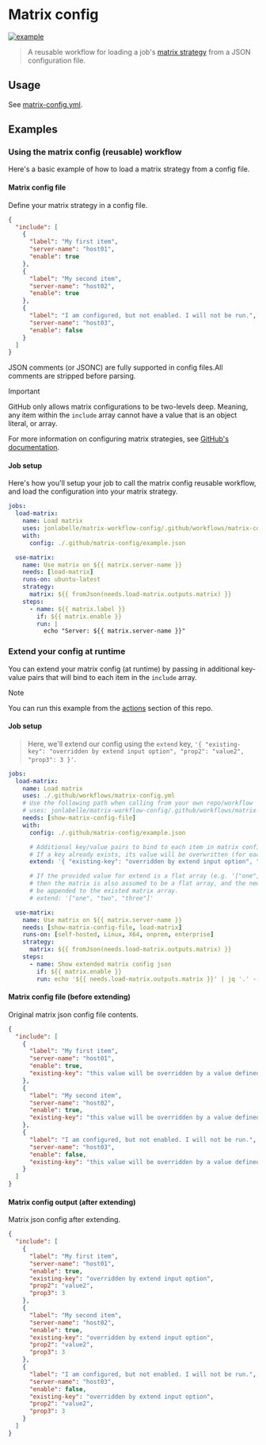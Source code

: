 # Matrix config

[![example](https://github.com/jonlabelle/matrix-workflow-config/actions/workflows/example.yml/badge.svg)](https://github.com/jonlabelle/matrix-workflow-config/actions/workflows/example.yml)

> A reusable workflow for loading a job's [matrix strategy](https://docs.github.com/en/actions/using-jobs/using-a-matrix-for-your-jobs) from a JSON configuration file.

## Usage

See [matrix-config.yml](https://github.com/jonlabelle/matrix-workflow-config/blob/main/.github/workflows/matrix-config.yml).

## Examples

### Using the matrix config (reusable) workflow

Here's a basic example of how to load a matrix strategy from a config file.

#### Matrix config file

Define your matrix strategy in a config file.

```json
{
  "include": [
    {
      "label": "My first item",
      "server-name": "host01",
      "enable": true
    },
    {
      "label": "My second item",
      "server-name": "host02",
      "enable": true
    },
    {
      "label": "I am configured, but not enabled. I will not be run.",
      "server-name": "host03",
      "enable": false
    }
  ]
}
```

JSON comments (or JSONC) are fully supported in config files.All comments are
stripped before parsing.

> [!IMPORTANT]  
> GitHub only allows matrix configurations to be two-levels deep.
> Meaning, any item within the `include` array cannot have a value that is an
> object literal, or array.

For more information on configuring matrix strategies, see [GitHub's documentation](https://docs.github.com/en/actions/using-jobs/using-a-matrix-for-your-jobs).

#### Job setup

Here's how you'll setup your job to call the matrix config reusable workflow,
and load the configuration into your matrix strategy.

```yaml
jobs:
  load-matrix:
    name: Load matrix
    uses: jonlabelle/matrix-workflow-config/.github/workflows/matrix-config.yml@main
    with:
      config: ./.github/matrix-config/example.json

  use-matrix:
    name: Use matrix on ${{ matrix.server-name }}
    needs: [load-matrix]
    runs-on: ubuntu-latest
    strategy:
      matrix: ${{ fromJson(needs.load-matrix.outputs.matrix) }}
    steps:
      - name: ${{ matrix.label }}
        if: ${{ matrix.enable }}
        run: |
          echo "Server: ${{ matrix.server-name }}"
```

### Extend your config at runtime

You can extend your matrix config (at runtime) by passing in additional
key-value pairs that will bind to each item in the `include` array.

> [!NOTE]  
> You can run this example from the [actions](https://github.com/jonlabelle/matrix-workflow-config/actions/workflows/example.yml) section of this repo.

#### Job setup

> Here, we'll extend our config using the `extend` key, `'{ "existing-key": "overridden by extend input option", "prop2": "value2", "prop3": 3 }'`.

```yaml
jobs:
  load-matrix:
    name: Load matrix
    uses: ./.github/workflows/matrix-config.yml
    # Use the following path when calling from your own repo/workflow
    # uses: jonlabelle/matrix-workflow-config/.github/workflows/matrix-config.yml@main
    needs: [show-matrix-config-file]
    with:
      config: ./.github/matrix-config/example.json

      # Additional key/value pairs to bind to each item in matrix config's `include` array.
      # If a key already exists, its value will be overwritten (for each item in the include array).
      extend: '{ "existing-key": "overridden by extend input option", "prop2": "value2", "prop3": 3 }'

      # If the provided value for extend is a flat array (e.g. '["one", "two", "three"]'),
      # then the matrix is also assumed to be a flat array, and the new values will simply
      # be appended to the existed matrix array.
      # extend: '["one", "two", "three"]'

  use-matrix:
    name: Use matrix on ${{ matrix.server-name }}
    needs: [show-matrix-config-file, load-matrix]
    runs-on: [self-hosted, Linux, X64, onprem, enterprise]
    strategy:
      matrix: ${{ fromJson(needs.load-matrix.outputs.matrix) }}
    steps:
      - name: Show extended matrix config json
        if: ${{ matrix.enable }}
        run: echo '${{ needs.load-matrix.outputs.matrix }}' | jq '.' --color-output
```

#### Matrix config file (before extending)

Original matrix json config file contents.

```json
{
  "include": [
    {
      "label": "My first item",
      "server-name": "host01",
      "enable": true,
      "existing-key": "this value will be overridden by a value defined in the extend input option."
    },
    {
      "label": "My second item",
      "server-name": "host02",
      "enable": true,
      "existing-key": "this value will be overridden by a value defined in the extend input option."
    },
    {
      "label": "I am configured, but not enabled. I will not be run.",
      "server-name": "host03",
      "enable": false,
      "existing-key": "this value will be overridden by a value defined in the extend input option."
    }
  ]
}
```

#### Matrix config output (after extending)

Matrix json config after extending.

```json
{
  "include": [
    {
      "label": "My first item",
      "server-name": "host01",
      "enable": true,
      "existing-key": "overridden by extend input option",
      "prop2": "value2",
      "prop3": 3
    },
    {
      "label": "My second item",
      "server-name": "host02",
      "enable": true,
      "existing-key": "overridden by extend input option",
      "prop2": "value2",
      "prop3": 3
    },
    {
      "label": "I am configured, but not enabled. I will not be run.",
      "server-name": "host03",
      "enable": false,
      "existing-key": "overridden by extend input option",
      "prop2": "value2",
      "prop3": 3
    }
  ]
}
```
